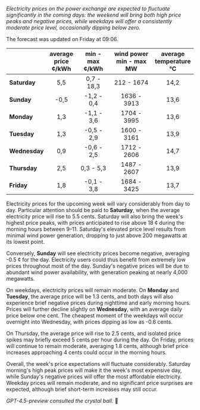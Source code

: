 *Electricity prices on the power exchange are expected to fluctuate significantly in the coming days: the weekend will bring both high price peaks and negative prices, while weekdays will offer a consistently moderate price level, occasionally dipping below zero.*

The forecast was updated on Friday at 09:06.

|           | average<br>price<br>¢/kWh | min - max<br>¢/kWh | wind power<br>min - max<br>MW | average<br>temperature<br>°C |
|:-------------|:----------------:|:----------------:|:-------------:|:-------------:|
| **Saturday**   |       5,5        |    0,7 - 18,3    |     212 - 1674     |       14,2        |
| **Sunday**     |      -0,5        |   -1,2 - 0,4     |    1636 - 3913     |       13,6        |
| **Monday**     |       1,3        |   -1,1 - 3,6     |    1704 - 3995     |       13,6        |
| **Tuesday**    |       1,3        |   -0,5 - 2,9     |    1600 - 3161     |       13,9        |
| **Wednesday**  |       0,9        |   -0,6 - 2,5     |    1712 - 2606     |       14,7        |
| **Thursday**   |       2,5        |    0,3 - 5,3     |    1487 - 2607     |       13,9        |
| **Friday**     |       1,8        |   -0,1 - 3,8     |    1684 - 3425     |       13,7        |

Electricity prices for the upcoming week will vary considerably from day to day. Particular attention should be paid to **Saturday**, when the average electricity price will rise to 5.5 cents. Saturday will also bring the week's highest price peaks, with prices anticipated to rise above 18 ¢ during the morning hours between 9–11. Saturday's elevated price level results from minimal wind power generation, dropping to just above 200 megawatts at its lowest point.

Conversely, **Sunday** will see electricity prices become negative, averaging -0.5 ¢ for the day. Electricity users could thus benefit from extremely low prices throughout most of the day. Sunday's negative prices will be due to abundant wind power availability, with generation peaking at nearly 4,000 megawatts.

On weekdays, electricity prices will remain moderate. On **Monday** and **Tuesday**, the average price will be 1.3 cents, and both days will also experience brief negative prices during nighttime and early morning hours. Prices will further decline slightly on **Wednesday**, with an average daily price below one cent. The cheapest moment of the weekdays will occur overnight into Wednesday, with prices dipping as low as -0.6 cents.

On Thursday, the average price will rise to 2.5 cents, and isolated price spikes may briefly exceed 5 cents per hour during the day. On Friday, prices will continue to remain moderate, averaging 1.8 cents, although brief price increases approaching 4 cents could occur in the morning hours.

Overall, the week's price expectations will fluctuate considerably. Saturday morning's high peak prices will make it the week's most expensive day, while Sunday's negative prices will offer the most affordable electricity. Weekday prices will remain moderate, and no significant price surprises are expected, although brief short-term increases may still occur.

*GPT-4.5-preview consulted the crystal ball.* 🔮
